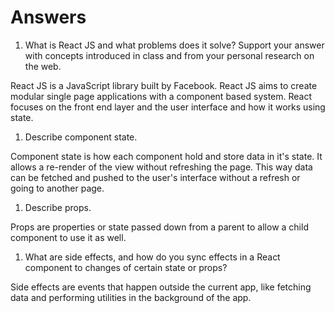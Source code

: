 # Answers

1. What is React JS and what problems does it solve? Support your answer with concepts introduced in class and from your personal research on the web.

React JS is a JavaScript library built by Facebook. React JS aims to create modular single page applications with a component based system. React focuses on the front end layer and the user interface and how it works using state.

1. Describe component state.

Component state is how each component hold and store data in it's state. It allows a re-render of the view without refreshing the page. This way data can be fetched and pushed to the user's interface without a refresh or going to another page.

1. Describe props.

Props are properties or state passed down from a parent to allow a child component to use it as well.

1. What are side effects, and how do you sync effects in a React component to changes of certain state or props?

Side effects are events that happen outside the current app, like fetching data and performing utilities in the background of the app.
